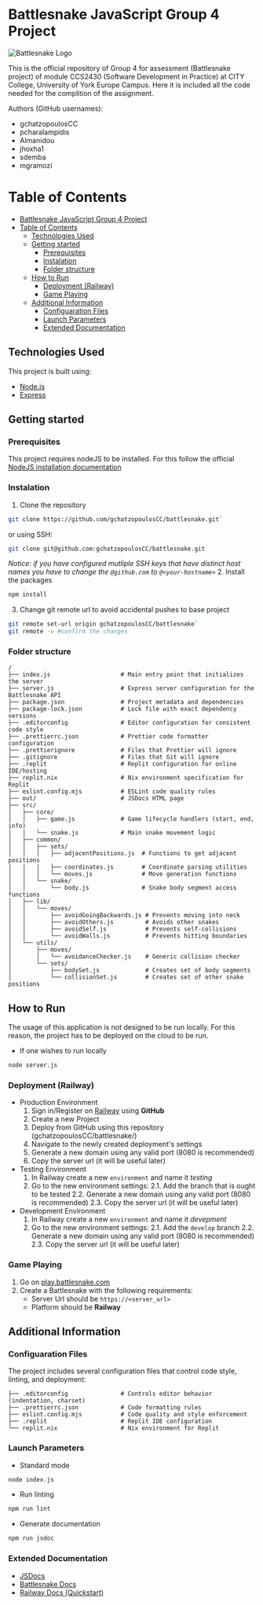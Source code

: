# Battlesnake JavaScript Group 4 Project
![Battlesnake Logo](https://media.battlesnake.com/social/StarterSnakeGitHubRepos_JavaScript.png)

This is the official repository of Group 4 for assessment (Battlesnake project) of module CCS2430 (Software Development in Practice) at CITY College, University of York Europe Campus. Here it is included all the code needed for the complition of the assignment.

Authors (GitHub usernames):

- gchatzopoulosCC
- pcharalampidis
- Almanidou
- jhoxha1
- sdemba
- mgramozi

# Table of Contents

- [Battlesnake JavaScript Group 4 Project](#battlesnake-javascript-group-4-project)
- [Table of Contents](#table-of-contents)
  - [Technologies Used](#technologies-used)
  - [Getting started](#getting-started)
    - [Prerequisites](#prerequisites)
    - [Instalation](#instalation)
    - [Folder structure](#folder-structure)
  - [How to Run](#how-to-run)
    - [Deployment (Railway)](#deployment-railway)
    - [Game Playing](#game-playing)
  - [Additional Information](#additional-information)
    - [Configuaration Files](#configuaration-files)
    - [Launch Parameters](#launch-parameters)
    - [Extended Documentation](#extended-documentation)

## Technologies Used

This project is built using:

- [Node.js](https://nodejs.org/en/)
- [Express](https://expressjs.com/)

## Getting started

### Prerequisites

This project requires nodeJS to be installed. For this follow the official [NodeJS installation documentation](https://nodejs.org/en/download)

### Instalation

1. Clone the repository

```bash
git clone https://github.com/gchatzopoulosCC/battlesnake.git`
```

or using SSH:

```bash
git clone git@github.com:gchatzopoulosCC/battlesnake.git
```

_Notice: if you have configured mutliple SSH keys that have distinct host names you have to change the `@github.com` to `@<your-hostname>`_ 2. Install the packages

```bash
npm install
```

3. Change git remote url to avoid accidental pushes to base project

```bash
git remote set-url origin gchatzopoulosCC/battlesnake`
git remote -v #confirm the changes
```

### Folder structure

```
/
├── index.js                    # Main entry point that initializes the server
├── server.js                   # Express server configuration for the Battlesnake API
├── package.json                # Project metadata and dependencies
├── package-lock.json           # Lock file with exact dependency versions
├── .editorconfig               # Editor configuration for consistent code style
├── .prettierrc.json            # Prettier code formatter configuration
├── .prettierignore             # Files that Prettier will ignore
├── .gitignore                  # Files that Git will ignore
├── .replit                     # Replit configuration for online IDE/hosting
├── replit.nix                  # Nix environment specification for Replit
├── eslint.config.mjs           # ESLint code quality rules
├── out/                        # JSDocs HTML page
├── src/
│   ├── core/
│   │   ├── game.js             # Game lifecycle handlers (start, end, info)
│   │   └── snake.js            # Main snake movement logic
│   ├── common/
│   │   ├── sets/
│   │   │   ├── adjacentPositions.js  # Functions to get adjacent positions
│   │   │   ├── coordinates.js        # Coordinate parsing utilities
│   │   │   └── moves.js              # Move generation functions
│   │   └── snake/
│   │       └── body.js               # Snake body segment access functions
│   ├── lib/
│   │   └── moves/
│   │       ├── avoidGoingBackwards.js # Prevents moving into neck
│   │       ├── avoidOthers.js         # Avoids other snakes
│   │       ├── avoidSelf.js           # Prevents self-collisions
│   │       └── avoidWalls.js          # Prevents hitting boundaries
│   └── utils/
│       ├── moves/
│       │   └── avoidanceChecker.js    # Generic collision checker
│       └── sets/
│           ├── bodySet.js             # Creates set of body segments
│           └── collisionSet.js        # Creates set of other snake positions
```

## How to Run

The usage of this application is not designed to be run locally. For this reason, the project has to be deployed on the cloud to be run.

- If one wishes to run locally

```bash
node server.js
```

### Deployment (Railway)

- Production Environment
  1.  Sign in/Register on [Railway](https://railway.com/) using **GitHub**
  2.  Create a new Project
  3.  Deploy from GitHub using this repository (gchatzopoulosCC/battlesnake/)
  4.  Navigate to the newly created deployment's settings
  5.  Generate a new domain using any valid port (8080 is recommended)
  6.  Copy the server url (it will be useful later)
- Testing Environment
  1.  In Railway create a new `environment` and name it _testing_
  2.  Go to the new environment settings:
      2.1. Add the branch that is ought to be tested
      2.2. Generate a new domain using any valid port (8080 is recommended)
      2.3. Copy the server url (it will be useful later)
- Development Environment
  1.  In Railway create a new `environment` and name it _devepment_
  2.  Go to the new environment settings:
      2.1. Add the `develop` branch
      2.2. Generate a new domain using any valid port (8080 is recommended)
      2.3. Copy the server url (it will be useful later)

### Game Playing

1. Go on [play.battlesnake.com](https://play.battlesnake.com)
2. Create a Battlesnake with the following requirements:
   - Server Url should be `https://<server_url>`
   - Platform should be **Railway**

## Additional Information

### Configuaration Files

The project includes several configuration files that control code style, linting, and deployment:

```
├── .editorconfig               # Controls editor behavior (indentation, charset)
├── .prettierrc.json            # Code formatting rules
├── eslint.config.mjs           # Code quality and style enforcement
├── .replit                     # Replit IDE configuration
└── replit.nix                  # Nix environment for Replit
```

### Launch Parameters

- Standard mode

```bash
node index.js
```

- Run linting

```bash
npm run lint
```

- Generate documentation

```bash
npm run jsdoc
```

### Extended Documentation

- [JSDocs](https://jsdoc.app/)
- [Battlesnake Docs](https://docs.battlesnake.com/)
- [Railway Docs (Quickstart)](http://docs.railway.com/quick-start)
